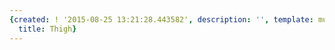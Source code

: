 ```yaml
---
{created: ! '2015-08-25 13:21:28.443582', description: '', template: muscle.html,
  title: Thigh}
---
```

